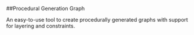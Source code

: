 ##Procedural Generation Graph

An easy-to-use tool to create procedurally generated graphs with support for layering and constraints.
